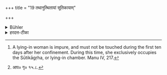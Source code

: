 +++
title = "19 तथानुत्थितायां सूतिकायाम्"

+++

<details><summary>Bühler</summary>

19. (Nor shall he eat in a house) where a lying-in woman has not (yet) come out (of the lying-in chamber), [^9] 


[^9]:  A lying-in woman is impure, and must not be touched during the first ten days after her confinement. During this time, she exclusively occupies the Sūtikāgṛha, or lying-in chamber. Manu IV, 217.
</details>

<details><summary>हरदत्त-टीका</summary>

## सूत्रम्
तथाऽनुत्थितायां सूतकायाम् ॥ १९ ॥  
### टिप्पनी
सूतका सुतिका । तस्यामनुत्थितायाम् । उत्थानं नाम सुतिकागारे निवेशितानामुदकुम्भादीनामपनयनम् । तच्च दशमेऽहनि भवति । [^५] दशम्यामुत्थिताया'मिति गृह्ये उक्तत्वात् । अत्राप्याशौचकालोपलक्षणत्वाद्यावदाशौचमभोजनम् ।  
अत्राऽङ्गिराः—
'ब्रह्मक्षत्रविशां भुक्त्वा न दोषस्त्वग्निहोत्रिणाम् ।  
सूतके शाव आशौच स्वस्थिसञ्चयनात्परम् ॥ इति ॥ १९ ॥  

[^५]: आप० गृ० १५.८.
</details>
